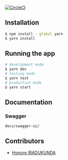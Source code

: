 [![CircleCI](https://circleci.com/gh/atlp-rwanda/elites-bn-be.svg?style=svg&circle-token=JW75WkMs1pUJ7pGZsAAHmw4VScwhfnEF)](https://circleci.com/gh/circleci/circleci-docs)
## Installation

```bash
$ npm install --global yarn
$ yarn install
```

## Running the app

```bash
# development mode
$ yarn dev
# testing mode
$ yarn test
# production mode
$ yarn start
```

## Documentation

### Swagger

```
docs/swagger-ui/
```

## Contributors

- [Honore IRADUKUNDA](https://github.com/ihonore)
